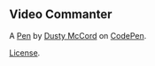 Video Commanter 
----------------


A [Pen](https://codepen.io/Dustatron/pen/YZBjqM) by [Dusty McCord](http://codepen.io/Dustatron) on [CodePen](http://codepen.io/).

[License](https://codepen.io/Dustatron/pen/YZBjqM/license).